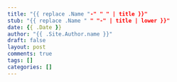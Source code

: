 ```yaml
---
title: "{{ replace .Name "-" " " | title }}"
stub: "{{ replace .Name " " "-" | title | lower }}"
date: {{ .Date }}
author: "{{ .Site.Author.name }}"
draft: false
layout: post
comments: true
tags: []
categories: []
---
```


